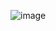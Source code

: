 ![image](https://github.com/Guilty03/my-portfolio-website/assets/133220039/4234c04e-6690-4d68-8c8e-3b3519f5b95f)
